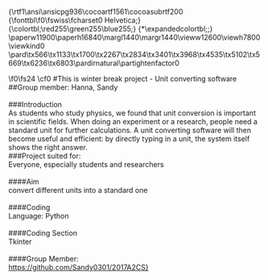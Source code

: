 {\rtf1\ansi\ansicpg936\cocoartf1561\cocoasubrtf200
{\fonttbl\f0\fswiss\fcharset0 Helvetica;}
{\colortbl;\red255\green255\blue255;}
{\*\expandedcolortbl;;}
\paperw11900\paperh16840\margl1440\margr1440\vieww12600\viewh7800\viewkind0
\pard\tx566\tx1133\tx1700\tx2267\tx2834\tx3401\tx3968\tx4535\tx5102\tx5669\tx6236\tx6803\pardirnatural\partightenfactor0

\f0\fs24 \cf0 #This is winter break project - Unit converting software\
##Group member: Hanna, Sandy\
\
###Introduction\
As students who study physics, we found that unit conversion is important in scientific fields. When doing an experiment or a research, people need a standard unit for further calculations. A unit converting software will then become useful and efficient: by directly typing in a unit, the system itself shows the right answer. \
###Project suited for:\
Everyone, especially students and researchers\
\
####Aim\
convert different units into a standard one\
\
####Coding\
Language: Python\
\
####Coding Section\
Tkinter\
\
####Group Member:\
https://github.com/Sandy0301/2017A2CS}